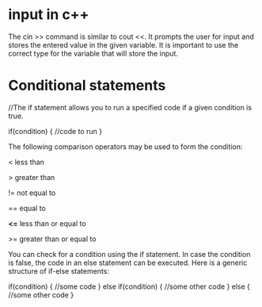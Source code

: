 

# input in c++  
  The cin &gt;&gt; command is similar to cout &lt;&lt;. It prompts the user for input and stores the entered value in the given variable.
  It is important to use the correct type for the variable that will store the input.


# Conditional statements
  //The if statement allows you to run a specified code if a given condition is true.

  if(condition) {
  //code to run
}

  The following comparison operators may be used to form the condition:

  &lt; less than

  &gt; greater than

  != not equal to

  == equal to

  <b>&lt;=</b> less than or equal to

  &gt;= greater than or equal to
  

You can check for a condition using the if statement.
In case the condition is false, the code in an else statement can be executed.
Here is a generic structure of&nbsp;if-else statements:

if(condition) {
  //some code
} 
else if(condition) {
//some other code
} 
else {
  //some other code
}